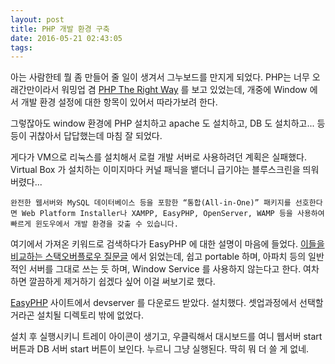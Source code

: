 ```yaml
---
layout: post
title: PHP 개발 환경 구축
date: 2016-05-21 02:43:05
tags:
---
```

아는 사람한테 뭘 좀 만들어 줄 일이 생겨서 그누보드를 만지게 되었다. PHP는 너무 오래간만이라서 워밍업 겸 [PHP The Right Way](http://modernpug.github.io/php-the-right-way/) 를 보고 있었는데, 개중에 Window 에서 개발 환경 설정에 대한 항목이 있어서 따라가보려 한다.

그렇잖아도 window 환경에 PHP 설치하고 apache 도 설치하고, DB 도 설치하고... 등등이 귀찮아서 답답했는데 마침 잘 되었다.

게다가 VM으로 리눅스를 설치해서 로컬 개발 서버로 사용하려던 계획은 실패했다. Virtual Box 가 설치하는 이미지마다 커널 패닉을 뱉더니 급기야는 블루스크린을 띄워버렸다...


	완전한 웹서버와 MySQL 데이터베이스 등을 포함한 “통합(All-in-One)” 패키지를 선호한다면 Web Platform Installer나 XAMPP, EasyPHP, OpenServer, WAMP 등을 사용하여 빠르게 윈도우에서 개발 환경을 갖출 수 있습니다.

여기에서 가져온 키워드로 검색하다가 EasyPHP 에 대한 설명이 마음에 들었다. [이들을 비교하는 스택오버플로우 질문글](http://stackoverflow.com/questions/5580342/windows-xampp-vs-wampserver-vs-easyphp-vs-alternative) 에서 읽었는데, 쉽고 portable 하며, 아파치 등의 일반적인 서버를 그대로 쓰는 듯 하며, Window Service 를 사용하지 않는다고 한다. 여차하면 깔끔하게 제거하기 쉽겠다 싶어 이걸 써보기로 했다.


[EasyPHP](http://www.easyphp.org/) 사이트에서 devserver 를 다운로드 받았다. 설치했다. 셋업과정에서 선택할 거라곤 설치될 디렉토리 밖에 없었다.

설치 후 실행시키니 트레이 아이콘이 생기고, 우클릭해서 대시보드를 여니 웹서버 start 버튼과 DB 서버 start 버튼이 보인다. 누르니 그냥 실행된다. 딱히 뭐 더 쓸 게 없네.




